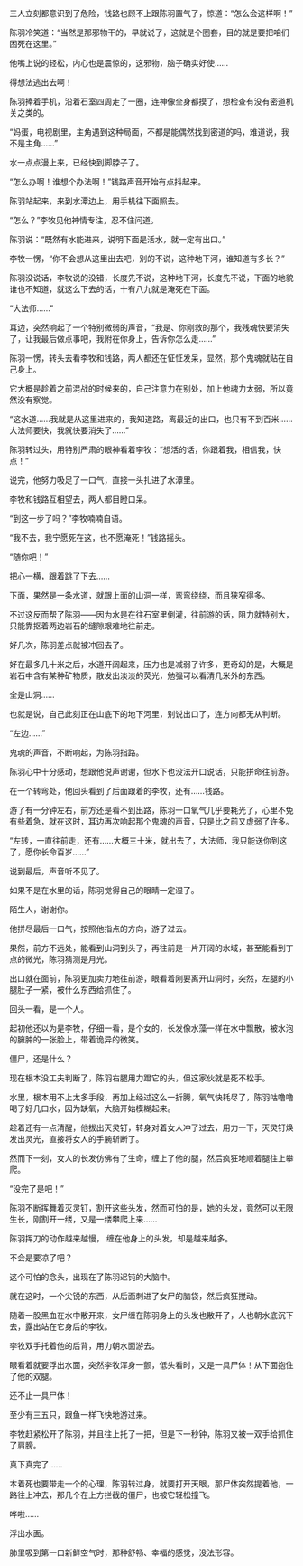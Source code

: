 三人立刻都意识到了危险，钱路也顾不上跟陈羽置气了，惊道：“怎么会这样啊！”

陈羽冷笑道：“当然是那邪物干的，早就说了，这就是个圈套，目的就是要把咱们困死在这里。”

他嘴上说的轻松，内心也是震惊的，这邪物，脑子确实好使……

得想法逃出去啊！

陈羽捧着手机，沿着石室四周走了一圈，连神像全身都摸了，想检查有没有密道机关之类的。

“妈蛋，电视剧里，主角遇到这种局面，不都是能偶然找到密道的吗，难道说，我不是主角……”

水一点点漫上来，已经快到脚脖子了。

“怎么办啊！谁想个办法啊！”钱路声音开始有点抖起来。

陈羽站起来，来到水潭边上，用手机往下面照去。

“怎么？”李牧见他神情专注，忍不住问道。

陈羽说：“既然有水能进来，说明下面是活水，就一定有出口。”

李牧一愣，“你不会想从这里出去吧，别的不说，这种地下河，谁知道有多长？”

陈羽没说话，李牧说的没错，长度先不说，这种地下河，长度先不说，下面的地貌谁也不知道，就这么下去的话，十有八九就是淹死在下面。

“大法师……”

耳边，突然响起了一个特别微弱的声音，“我是、你刚救的那个，我残魂快要消失了，让我最后做点事吧，我附在你身上，告诉你怎么走……”

陈羽一愣，转头去看李牧和钱路，两人都还在怔怔发呆，显然，那个鬼魂就贴在自己身上。

它大概是趁着之前混战的时候来的，自己注意力在别处，加上他魂力太弱，所以竟然没有察觉。

“这水道……我就是从这里进来的，我知道路，离最近的出口，也只有不到百米……大法师要快，我就快要消失了……”

陈羽转过头，用特别严肃的眼神看着李牧：“想活的话，你跟着我，相信我，快点！”

说完，他努力吸足了一口气，直接一头扎进了水潭里。

李牧和钱路互相望去，两人都目瞪口呆。

“到这一步了吗？”李牧喃喃自语。

“我不去，我宁愿死在这，也不愿淹死！”钱路摇头。

“随你吧！”

把心一横，跟着跳了下去……

下面，果然是一条水道，就跟上面的山洞一样，弯弯绕绕，而且狭窄得多。

不过这反而帮了陈羽——因为水是在往石室里倒灌，往前游的话，阻力就特别大，只能靠抠着两边岩石的缝隙艰难地往前走。

好几次，陈羽差点就被冲回去了。

好在最多几十米之后，水道开阔起来，压力也是减弱了许多，更奇幻的是，大概是岩石中含有某种矿物质，散发出淡淡的荧光，勉强可以看清几米外的东西。

全是山洞……

也就是说，自己此刻正在山底下的地下河里，别说出口了，连方向都无从判断。

“左边……”

鬼魂的声音，不断响起，为陈羽指路。

陈羽心中十分感动，想跟他说声谢谢，但水下也没法开口说话，只能拼命往前游。

在一个转弯处，他回头看到了后面跟着的李牧，还有……钱路。

游了有一分钟左右，前方还是看不到出路，陈羽一口氧气几乎要耗光了，心里不免有些着急，就在这时，耳边再次响起那个鬼魂的声音，只是比之前又虚弱了许多。

“左转，一直往前走，还有……大概三十米，就出去了，大法师，我只能送你到这了，愿你长命百岁……”

说到最后，声音听不见了。

如果不是在水里的话，陈羽觉得自己的眼睛一定湿了。

陌生人，谢谢你。

他拼尽最后一口气，按照他指点的方向，游了过去。

果然，前方不远处，能看到山洞到头了，再往前是一片开阔的水域，甚至能看到丁点的微光，陈羽猜测是月光。

出口就在面前，陈羽更加卖力地往前游，眼看着刚要离开山洞时，突然，左腿的小腿肚子一紧，被什么东西给抓住了。

回头一看，是一个人。

起初他还以为是李牧，仔细一看，是个女的，长发像水藻一样在水中飘散，被水泡的臃肿的一张脸上，带着诡异的微笑。

僵尸，还是什么？

现在根本没工夫判断了，陈羽右腿用力蹬它的头，但这家伙就是死不松手。

水里，根本用不上太多手段，再加上经过这么一折腾，氧气快耗尽了，陈羽咕噜噜喝了好几口水，因为缺氧，大脑开始模糊起来。

趁着还有一点清醒，他拔出灭灵钉，转身对着女人冲了过去，用力一下，灭灵钉焕发出灵光，直接将女人的手腕斩断了。

然而下一刻，女人的长发仿佛有了生命，缠上了他的腿，然后疯狂地顺着腿往上攀爬。

“没完了是吧！”

陈羽不断挥舞着灭灵钉，割开这些头发，然而可怕的是，她的头发，竟然可以无限生长，刚割开一缕，又是一缕攀爬上来……

陈羽挥刀的动作越来越慢， 缠在他身上的头发，却是越来越多。

不会是要凉了吧？

这个可怕的念头，出现在了陈羽迟钝的大脑中。

就在这时，一个尖锐的东西，从后面刺进了女尸的脑袋，然后疯狂搅动。

随着一股黑血在水中散开来，女尸缠在陈羽身上的头发也散开了，人也朝水底沉下去，露出站在它身后的李牧。

李牧双手托着他的后背，用力朝水面游去。

眼看着就要浮出水面，突然李牧浑身一颤，低头看时，又是一具尸体！从下面抱住了他的双腿。

还不止一具尸体！

至少有三五只，跟鱼一样飞快地游过来。

李牧赶紧松开了陈羽，并且往上托了一把，但是下一秒钟，陈羽又被一双手给抓住了肩膀。

真下真完了……

本着死也要带走一个的心理，陈羽转过身，就要打开天眼，那尸体突然提着他，一路往上冲去，那几个在上方拦截的僵尸，也被它轻松撞飞。

哗啦……

浮出水面。

肺里吸到第一口新鲜空气时，那种舒畅、幸福的感觉，没法形容。
